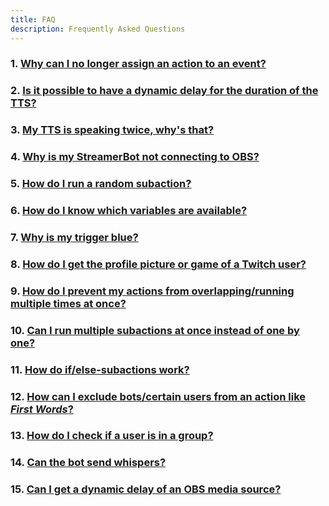 ```yaml
---
title: FAQ
description: Frequently Asked Questions
---
```


### 1. [Why can I no longer assign an action to an event?](https://github.com/MustachedManiac/docs/blob/main/streamerbot/1.get-started/faq-topics/01.assign-an-action.md#1-why-can-i-no-longer-assign-an-action-to-an-event)

### 2. [Is it possible to have a dynamic delay for the duration of the TTS?](https://github.com/MustachedManiac/docs/blob/main/streamerbot/1.get-started/faq-topics/02.dynamic-tts-delay.md#2-is-it-possible-to-have-a-dynamic-delay-for-the-duration-of-the-tts)

### 3. [My TTS is speaking twice, why's that?](https://github.com/MustachedManiac/docs/blob/main/streamerbot/1.get-started/faq-topics/03.tts-speaking-twice.md#3-my-tts-is-speaking-twice-whys-that)

### 4. [Why is my StreamerBot not connecting to OBS?](https://github.com/MustachedManiac/docs/blob/main/streamerbot/1.get-started/faq-topics/04.sb-not-connecting-obs.md#4-why-is-my-streamerbot-not-connecting-to-obs)

### 5. [How do I run a random subaction?](https://github.com/MustachedManiac/docs/blob/main/streamerbot/1.get-started/faq-topics/05.run-random-subaction.md#5-how-do-i-run-a-random-subaction)

### 6. [How do I know which variables are available?](https://github.com/MustachedManiac/docs/blob/main/streamerbot/1.get-started/faq-topics/06.which-variables-available.md#6-how-do-i-know-which-variables-are-available)

### 7. [Why is my trigger blue?](https://github.com/MustachedManiac/docs/blob/main/streamerbot/1.get-started/faq-topics/07.blue-trigger.md#7-why-is-my-trigger-blue)

### 8. [How do I get the profile picture or game of a Twitch user?](https://github.com/MustachedManiac/docs/blob/main/streamerbot/1.get-started/faq-topics/08.profile-pic-or-game-on-twitch.md#8-how-do-i-get-the-profile-picture-or-game-of-a-twitch-user)

### 9. [How do I prevent my actions from overlapping/running multiple times at once?](https://github.com/MustachedManiac/docs/blob/main/streamerbot/1.get-started/faq-topics/09.prevent-overlapping-actions.md#9-how-do-i-prevent-my-actions-from-overlappingrunning-multiple-times-at-once)

### 10. [Can I run multiple subactions at once instead of one by one?](https://github.com/MustachedManiac/docs/blob/main/streamerbot/1.get-started/faq-topics/10.run-multiple-subactions.md#10-can-i-run-multiple-subactions-at-once-instead-of-one-by-one)

### 11. [How do if/else-subactions work?](https://github.com/MustachedManiac/docs/blob/main/streamerbot/1.get-started/faq-topics/11.how-to-if-else.md#11-how-do-ifelse-subactions-work)

### 12. [How can I exclude bots/certain users from an action like *First Words*?](https://github.com/MustachedManiac/docs/blob/main/streamerbot/1.get-started/faq-topics/12.exclude-bots-or-users.md#12-how-can-i-exclude-botscertain-users-from-an-action-like-first-words)

### 13. [How do I check if a user is in a group?](https://github.com/MustachedManiac/docs/blob/main/streamerbot/1.get-started/faq-topics/13.check-if-user-in-group.md#13-how-do-check-if-a-user-in-a-group)

### 14. [Can the bot send whispers?](https://github.com/MustachedManiac/docs/blob/main/streamerbot/1.get-started/faq-topics/14.bot-send-whispers.md#14-can-the-bot-send-whispers)

### 15. [Can I get a dynamic delay of an OBS media source?](https://github.com/MustachedManiac/docs/blob/main/streamerbot/1.get-started/faq-topics/15.dynamic-delay-obs-source.md#15-can-i-get-a-dynamic-delay-of-an-obs-media-source)
